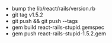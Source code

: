 - bump the lib/react/rails/version.rb
- git tag v1.5.2
- git push && git push --tags
- gem build react-rails-stupid.gemspec
- gem push react-rails-stupid-1.5.2.gem

